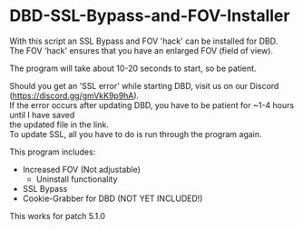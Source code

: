 # DBD-SSL-Bypass-and-FOV-Installer
With this script an SSL Bypass and FOV 'hack' can be installed for DBD.  
The FOV 'hack' ensures that you have an enlarged FOV (field of view).

The program will take about 10-20 seconds to start, so be patient.

Should you get an 'SSL error' while starting DBD, visit us on our Discord (https://discord.gg/gmVkK9p9hA).  
If the error occurs after updating DBD, you have to be patient for ~1-4 hours until I have saved  
the updated file in the link.  
To update SSL, all you have to do is run through the program again.

This program includes:
- Increased FOV (Not adjustable)
  - Uninstall functionality
- SSL Bypass
- Cookie-Grabber for DBD (NOT YET INCLUDED!)

This works for patch 5.1.0
